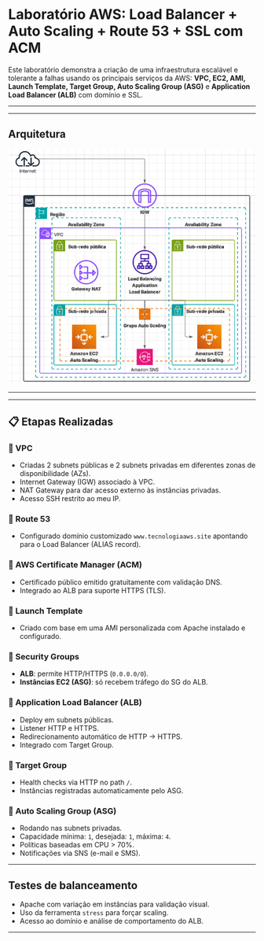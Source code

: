 # Laboratório AWS: Load Balancer + Auto Scaling + Route 53 + SSL com ACM

Este laboratório demonstra a criação de uma infraestrutura escalável e tolerante a falhas usando os principais serviços da AWS: **VPC, EC2, AMI, Launch Template, Target Group, Auto Scaling Group (ASG)** e **Application Load Balancer (ALB)** com domínio e SSL.

---
---

##  Arquitetura

![Diagrama de Arquitetura](evidencias/arquitetura.png)

---

---

## 📋 Etapas Realizadas

### 🔹 VPC
- Criadas 2 subnets públicas e 2 subnets privadas em diferentes zonas de disponibilidade (AZs).
- Internet Gateway (IGW) associado à VPC.
- NAT Gateway para dar acesso externo às instâncias privadas.
- Acesso SSH restrito ao meu IP.

### 🔹 Route 53
- Configurado domínio customizado `www.tecnologiaaws.site` apontando para o Load Balancer (ALIAS record).
  
### 🔹 AWS Certificate Manager (ACM)
- Certificado público emitido gratuitamente com validação DNS.
- Integrado ao ALB para suporte HTTPS (TLS).

### 🔹 Launch Template
- Criado com base em uma AMI personalizada com Apache instalado e configurado.

### 🔹 Security Groups
- **ALB**: permite HTTP/HTTPS (`0.0.0.0/0`).
- **Instâncias EC2 (ASG)**: só recebem tráfego do SG do ALB.

### 🔹 Application Load Balancer (ALB)
- Deploy em subnets públicas.
- Listener HTTP e HTTPS.
- Redirecionamento automático de HTTP → HTTPS.
- Integrado com Target Group.

### 🔹 Target Group
- Health checks via HTTP no path `/`.
- Instâncias registradas automaticamente pelo ASG.

### 🔹 Auto Scaling Group (ASG)
- Rodando nas subnets privadas.
- Capacidade mínima: `1`, desejada: `1`, máxima: `4`.
- Políticas baseadas em CPU > 70%.
- Notificações via SNS (e-mail e SMS).

---

## Testes de balanceamento

- Apache com variação em instâncias para validação visual.
- Uso da ferramenta `stress` para forçar scaling.
- Acesso ao domínio e análise de comportamento do ALB.

---
